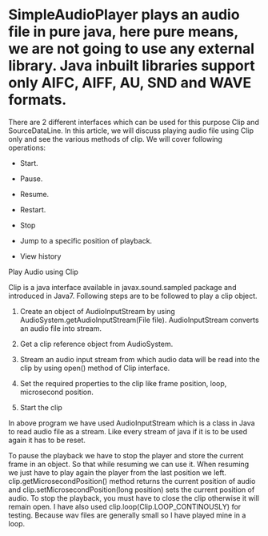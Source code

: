 # SimpleAudioPlayer plays an audio file in pure java, here pure means, we are not going to use any external library. Java inbuilt libraries support only AIFC, AIFF, AU, SND and WAVE formats.
There are 2 different interfaces which can be used for this purpose Clip and SourceDataLine. In this article, we will discuss playing audio file using Clip only and see the various methods of clip. We will cover following operations:

* Start.

* Pause.

* Resume.

* Restart.

* Stop

* Jump to a specific position of playback.

* View history

Play Audio using Clip

Clip is a java interface available in javax.sound.sampled package and introduced in Java7.
Following steps are to be followed to play a clip object.

1. Create an object of AudioInputStream by using AudioSystem.getAudioInputStream(File file). AudioInputStream converts an audio file into stream.

2. Get a clip reference object from AudioSystem.

3. Stream an audio input stream from which audio data will be read into the clip by using open() method of Clip interface.

4. Set the required properties to the clip like frame position, loop, microsecond position.

5. Start the clip

In above program we have used AudioInputStream which is a class in Java to read audio file as a stream. Like every stream of java if it is to be used again it has to be reset.

To pause the playback we have to stop the player and store the current frame in an object. So that while resuming we can use it. When resuming we just have to play again the player from the last position we left.
clip.getMicrosecondPosition() method returns the current position of audio and clip.setMicrosecondPosition(long position) sets the current position of audio.
To stop the playback, you must have to close the clip otherwise it will remain open. I have also used clip.loop(Clip.LOOP_CONTINOUSLY) for testing. Because wav files are generally small so I have played mine in a loop.
